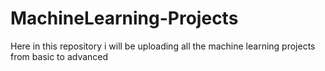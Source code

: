 # MachineLearning-Projects
Here in this repository i will be uploading all the machine learning projects from basic to advanced
